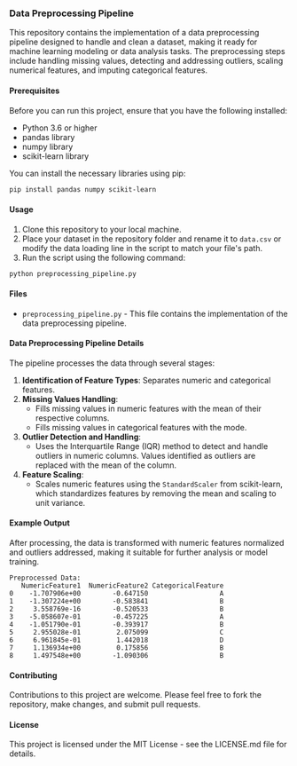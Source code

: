 ### Data Preprocessing Pipeline

This repository contains the implementation of a data preprocessing pipeline designed to handle and clean a dataset, making it ready for machine learning modeling or data analysis tasks. The preprocessing steps include handling missing values, detecting and addressing outliers, scaling numerical features, and imputing categorical features.

#### Prerequisites

Before you can run this project, ensure that you have the following installed:
- Python 3.6 or higher
- pandas library
- numpy library
- scikit-learn library

You can install the necessary libraries using pip:

```bash
pip install pandas numpy scikit-learn
```

#### Usage

1. Clone this repository to your local machine.
2. Place your dataset in the repository folder and rename it to `data.csv` or modify the data loading line in the script to match your file's path.
3. Run the script using the following command:

```bash
python preprocessing_pipeline.py
```

#### Files

- `preprocessing_pipeline.py` - This file contains the implementation of the data preprocessing pipeline.

#### Data Preprocessing Pipeline Details

The pipeline processes the data through several stages:

1. **Identification of Feature Types**: Separates numeric and categorical features.
2. **Missing Values Handling**:
   - Fills missing values in numeric features with the mean of their respective columns.
   - Fills missing values in categorical features with the mode.
3. **Outlier Detection and Handling**:
   - Uses the Interquartile Range (IQR) method to detect and handle outliers in numeric columns. Values identified as outliers are replaced with the mean of the column.
4. **Feature Scaling**:
   - Scales numeric features using the `StandardScaler` from scikit-learn, which standardizes features by removing the mean and scaling to unit variance.

#### Example Output

After processing, the data is transformed with numeric features normalized and outliers addressed, making it suitable for further analysis or model training.

```plaintext
Preprocessed Data:
   NumericFeature1  NumericFeature2 CategoricalFeature
0    -1.707906e+00        -0.647150                  A
1    -1.307224e+00        -0.583841                  B
2     3.558769e-16        -0.520533                  B
3    -5.058607e-01        -0.457225                  A
4    -1.051790e-01        -0.393917                  B
5     2.955028e-01         2.075099                  C
6     6.961845e-01         1.442018                  D
7     1.136934e+00         0.175856                  B
8     1.497548e+00        -1.090306                  B
```

#### Contributing

Contributions to this project are welcome. Please feel free to fork the repository, make changes, and submit pull requests.

#### License

This project is licensed under the MIT License - see the LICENSE.md file for details.
